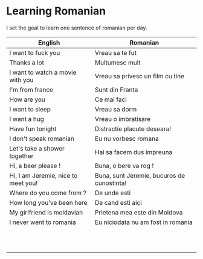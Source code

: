 # Learning Romanian
I set the goal to learn one sentence of romanian per day.

| English            | Romanian        |
|--------------------|-----------------|
| I want to fuck you | Vreau sa te fut |
| Thanks a lot       | Multumesc mult                 |
| I want to watch a movie with you                   |    Vreau sa privesc un film cu tine             |
| I'm from france                 |    Sunt din Franta             |
| How are you                |   Ce mai faci              |
| I want to sleep                  |  Vreau sa dorm             |
| I want a hug                   |   Vreau o imbratisare              |
| Have fun tonight                |   Distractie placute deseara!              |
| I don't speak romanian                  | Eu nu vorbesc romana              |
| Let's take a shower together |          Hai sa facem dus impreuna
| Hi, a beer please !                   | Buna, o bere va rog !                |
| Hi, I am Jeremie, nice to meet you!                   |  Buna, sunt Jeremie, bucuros de cunostinta!               |
| Where do you come from ?                 | De unde esti                |
| How long you’ve been here                  | De cand esti aici                |
| My girlfriend is moldavian                  | Prietena mea este din Moldova                |
| I never went to romania                   | Eu niciodata nu am fost in romania                |
|                    |                 |
|                    |                 |
|                    |                 |
|                    |                 |
|                    |                 |
|                    |                 |
|                    |                 |
|                    |                 |
|                    |                 |
|                    |                 |
|                    |                 |
